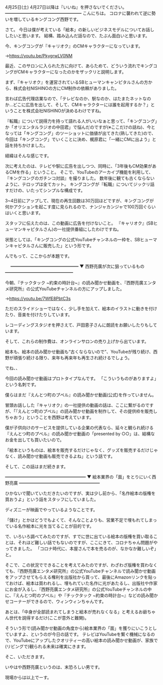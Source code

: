4月25日(土) 4月27日以降は『いいね』を押さないでください。
━━━━━━━━━━━━━━━━━━
こんにちは。
コロナに襲われて逆に勢いを増しているキングコング西野です。

さて。
今日は僕が考えている「絵本」の新しいビジネスモデルについてお話ししたいと思います。
結構、踏み込んだ話なので、たぶん面白いと思います。

今、キングコングが『キャリオク』のCMキャラクターになっています。

→https://youtu.be/PkygrwLV0NM

最近、このサロンに入られた方に向けて、あらためて、どういう流れでキングコングがCMキャラクターになったのかをザックリと説明します。

まず、『キャリオク』を運営されているSBヒューマンキャンピタルさんの方から、株式会社NISHINOの方にCM制作の依頼がありました。

言わば広告代理店業なので、「テレビなのか、駅なのか、はたまたネットなのか…どこに広告を出して、そして、CMキャラクターには誰を起用するか？」ということを株式会社NISHINOが決めるわけですね。

『転職』について説得力を持って語れる人がいいなぁと思って、「キングコング」か「オリエンタルラジオの中田君」で悩んだのですが(※ここだけの話ね)、今となっては「キングコング」のツーショットに価値が出てきた(熟してきた)ので、今回は「キングコング」でいくことに決め、梶原君に「一緒にCMに出よう」と話を持ちかけました。

経緯はそんな感じです。

次に考えたのは、テレビや駅に広告を出しつつ、同時に、「3年後もCM効果があるCMを作る」ということ。
そこで、YouTubeのアーカイブ機能を利用して、『キングコングのガチンコ対談』を撮りました。
数年後に観ても古くならないように、テロップは全てカット。
キングコングが『転職』についてジックリ話すだけの、いたってシンプルな構成です。

3~4日前にアップして、現在の再生回数は30万回ほどですが、キングコングが何かアクションを起こす度に見られるので、ナンジャカンジャで100万回ぐらいはいくと思います。

スタッフに伝えたのは、この動画に広告を付けないこと。
『キャリオク』(SBヒューマンキャピタルさん)の一社提供番組にしたわけですね。

状態としては、「キングコングの公式YouTubeチャンネルの一枠を、SBヒューマンキャピタルさんに販売した」という形です。

んでもって、ここからが本題です。

　
━━━━━━━━━━━━━━━━
▼ 西野亮廣が次に狙っているもの
━━━━━━━━━━━━━━━━

今朝、『チックタック ~約束の時計台~』の読み聞かせ動画を、『西野亮廣エンタメ研究所』の公式YouTubeチャンネルの方にアップしました。

→https://youtu.be/7WfE8PbtC3s

ただのスライドショーではなく、少し手を加えて、絵本のイラストに動きを付けたり、音楽を付けたりしています。

レコーディングスタジオを押さえて、戸田恵子さんに朗読をお願いしたりもしています。

そして、これらの制作費は、オンラインサロンの売り上げから出ています。

絵本も、絵本の読み聞かせ動画も“古くならないので”、YouTubeが残り続け、西野が頑張り続ける限り、来年も再来年も再生され続けるでしょう。

でね、、

今回の読み聞かせ動画はプロトタイプなんです。
「こういうものがありますよ」という名刺です。

僕らはまだ『えんとつ町のプペル』の読み聞かせ動画(公式)を作っていません。

冒頭お話しした『キャリオク』の一社提供の動画の話は、ここに繋がるのですが、「『えんとつ町のプペル』の読み聞かせ動画を制作して、その提供枠を販売しちゃおう」ということを西野は考えています。

僕が子供向けのサービスを提供している企業の代表なら、延々と観られ続ける『えんとつ町のプペル』の読み聞かせ動画の「presented by ○○」は、結構なお金を出しても買いたいので。

「絵本というものは、絵本を販売するだけじゃなく、グッズを販売するだけじゃなく、読み聞かせ動画も販売できるよね」という話です。

そして、この話はまだ続きます。

━━━━━━━━━━━━━━━━━━━
▼ 絵本業界の「面」をとりにいく西野亮廣
━━━━━━━━━━━━━━━━━━━

ひかないで聞いていただきたいのですが、実は少し前から、「名作絵本の版権を買おうよ」という話をスタッフにしていました。

ディズニーが映画でやっているようなことです。

「儲け」とかはどうでもよくて、そんなことよりも、営業不足で埋もれてしまっている名作絵本に光を当てることが目的です。

で、いろいろ調べてみたのですが、すでに世に出ている絵本の版権を買い取ることは、それほど難しい話でもないのですが、ここにきて、コロナちゃん問題がやってきました。
「コロナ時代に、本屋さんで本を売るのが、なかなか難しいぞ」と。

そこで、この状況でできることを考えてみたのですが、わざわざ版権を買わなくても、『西野亮廣エンタメ研究所』の公式YouTubeチャンネルで読み聞かせ動画をアップさせてもらえる権利を出版社から買って、最後にAmazonリンクを貼っておけば、絵本は買われるし、埋もれていた名作に光があたるし、出版社や作家にお金が入るし、『西野亮廣エンタメ研究所』の公式YouTubeチャンネルの中に、『えんとつ町のプペル』や『チックタック ~約束の時計台~』などの読み聞かせコーナーができるので、ウィンウィンちゃんです。

あとは、「中身が全部読まれてしまうと絵本が売れなくなる」と考えるお爺ちゃん世代を説得するだけ(ここが意外と難関)。

そういう形で(読み聞かせ動画の角度から)絵本業界の「面」を獲りにいこうとしていますよ、というのが今日の話です。
テレビはYouTubeを繋ぐ機械になるので、YouTubeにアップしたクオリティーの高い絵本の読み聞かせ動画が、家族で(リビングで)観られる未来は確実にきます。

そこ、いただきます。

いやはや西野亮廣というのは、末恐ろしい男です。

現場からは以上でーす。
